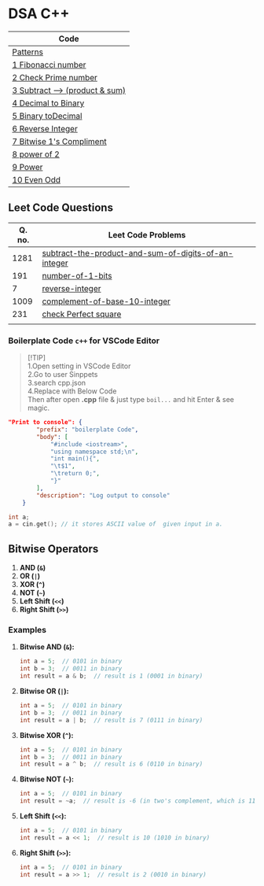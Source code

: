 # DSA C++

|Code|
|----|
|[Patterns](/patterns.cpp)|
|[1 Fibonacci number](/Problems/001_fibonacci.cpp)|
|[2 Check Prime number](/Problems/002_isPrime.cpp)|
|[3 Subtract --> (product & sum)](/Problems/003_subtractProductAndSum.cpp)|
|[4 Decimal to Binary](/Problems/004_decimalToBinary.cpp)|
|[5 Binary toDecimal](/Problems/005_binaryToDecimal.cpp)|
|[6 Reverse Integer](/Problems/006_reverseInteger.cpp)|
|[7 Bitwise 1's Compliment](/Problems/007_bitwiseComplement.cpp)|
|[8 power of 2](/Problems/008_isPowerOf2.cpp)|
|[9 Power](/Problems/009_power.cpp)|
|[10 Even Odd](/Problems/010_isEven.cpp)|

## Leet Code Questions

|Q. no.|Leet Code Problems|
|---|------------------|
|1281|[subtract-the-product-and-sum-of-digits-of-an-integer](https://leetcode.com/problems/subtract-the-product-and-sum-of-digits-of-an-integer/)|
|191|[number-of-1-bits](https://leetcode.com/problems/number-of-1-bits/)|
|7|[reverse-integer](https://leetcode.com/problems/reverse-integer/)|
|1009|[complement-of-base-10-integer](https://leetcode.com/problems/complement-of-base-10-integer/)|
|231|[check Perfect square](https://leetcode.com/problems/power-of-two/)|
|||

### Boilerplate Code `c++` for VSCode Editor

> [!TIP]\
> 1.Open setting in VSCode Editor\
> 2.Go to user Sinppets\
> 3.search cpp.json\
> 4.Replace with Below Code\
> Then after open **.cpp** file & just type `boil...` and hit Enter & see magic.

```json
"Print to console": {
		"prefix": "boilerplate Code",
		"body": [
			"#include <iostream>",
			"using namespace std;\n",
			"int main(){",
			"\t$1",
			"\treturn 0;",
			"}"
		],
		"description": "Log output to console"
	}
```

```cpp
int a;
a = cin.get(); // it stores ASCII value of  given input in a.
```
## Bitwise Operators

1. **AND (` & `)**
2. **OR (` | `)**
3. **XOR (` ^ `)**
4. **NOT (` ~ `)**
5. **Left Shift (` << `)**
6. **Right Shift (` >> `)**

### Examples

1. **Bitwise AND (`&`):**

   ```cpp
   int a = 5;  // 0101 in binary
   int b = 3;  // 0011 in binary
   int result = a & b;  // result is 1 (0001 in binary)
   ```

2. **Bitwise OR (`|`):**

   ```cpp
   int a = 5;  // 0101 in binary
   int b = 3;  // 0011 in binary
   int result = a | b;  // result is 7 (0111 in binary)
   ```

3. **Bitwise XOR (`^`):**

   ```cpp
   int a = 5;  // 0101 in binary
   int b = 3;  // 0011 in binary
   int result = a ^ b;  // result is 6 (0110 in binary)
   ```

4. **Bitwise NOT (`~`):**

   ```cpp
   int a = 5;  // 0101 in binary
   int result = ~a;  // result is -6 (in two's complement, which is 1111...1010 in binary)
   ```

5. **Left Shift (`<<`):**

   ```cpp
   int a = 5;  // 0101 in binary
   int result = a << 1;  // result is 10 (1010 in binary)
   ```

6. **Right Shift (`>>`):**

   ```cpp
   int a = 5;  // 0101 in binary
   int result = a >> 1;  // result is 2 (0010 in binary)
   ```